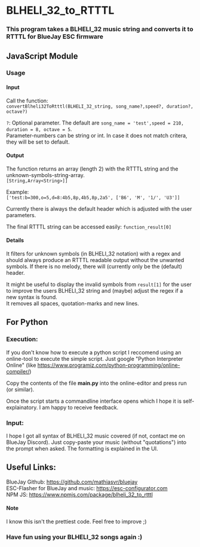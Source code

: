 # BLHELI_32_to_RTTTL
### This program takes a BLHELI_32 music string and converts it to RTTTL for BlueJay ESC firmware

## JavaScript Module

### Usage

#### Input
Call the function:\
 `convertBlheli32ToRtttl(BLHELI_32_string, song_name?,speed?, duration?, octave?)`
 
 `?`: Optional parameter. The default are `song_name = 'test',speed = 210, duration = 8, octave = 5`.\
Parameter-numbers can be string or int. In case it does not match critera, they will be set to default.

#### Output
The function returns an array (length 2) with the RTTTL string and the unknown-symbols-string-array.\
`[String,Array<String>]]`

Example:\
`['test:b=300,o=5,d=8:4b5,8p,4b5,8p,2a5', ['B6', 'M', '1/', 'U3']]`

Currently there is always the default header which is adjusted with the user parameters.

The final RTTTL string can be accessed easily: `function_result[0]`

#### Details
It filters for unknown symbols (in BLHELI_32 notation) with a regex and should always produce an RTTTL readable output without the unwanted symbols. If there is no melody, there will (currently only be the (default) header.

It might be useful to display the invalid symbols from `result[1]` for the user to improve the users BLHELI_32 string and (maybe) adjust the regex if a new syntax is found.    
It removes all spaces, quotation-marks and new lines.
 
## For Python

### Execution:
If you don't know how to execute a python script I reccomend using an online-tool to execute the simple script.
Just google "Python Interpreter Online" (like https://www.programiz.com/python-programming/online-compiler/)

Copy the contents of the file **main.py** into the online-editor and press run (or similar).

Once the script starts a commandline interface opens which I hope it is self-explainatory.
I am happy to receive feedback.

### Input:
I hope I got all syntax of BLHELI_32 music covered (if not, contact me on BlueJay Discord). Just copy-paste your music (without "quotations") into the prompt when asked.
The formatting is explained in the UI.

## Useful Links:
BlueJay Github: https://github.com/mathiasvr/bluejay \
ESC-Flasher for BlueJay and music: https://esc-configurator.com \
NPM JS: https://www.npmjs.com/package/blheli_32_to_rtttl 

#### Note

I know this isn't the prettiest code. Feel free to improve ;)

### Have fun using your BLHELI_32 songs again :)
